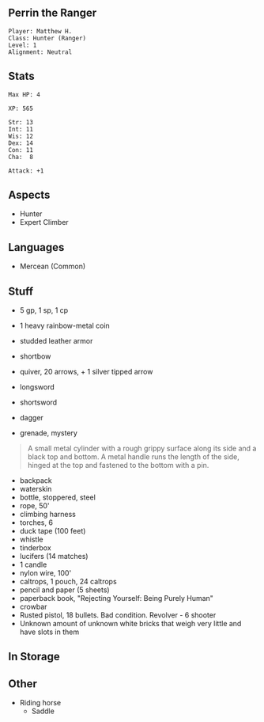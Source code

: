 ## Perrin the Ranger

    Player: Matthew H.
    Class: Hunter (Ranger)
    Level: 1
    Alignment: Neutral

## Stats

    Max HP: 4

    XP: 565

    Str: 13
    Int: 11
    Wis: 12
    Dex: 14
    Con: 11
    Cha:  8

    Attack: +1

## Aspects

* Hunter
* Expert Climber

## Languages

- Mercean (Common)

## Stuff

* 5 gp, 1 sp, 1 cp
* 1 heavy rainbow-metal coin

* studded leather armor
* shortbow
* quiver, 20 arrows, + 1 silver tipped arrow
* longsword
* shortsword
* dagger

* grenade, mystery

> A small metal cylinder with a rough grippy surface along its side and a
> black top and bottom.  A metal handle runs the length of the side, hinged
> at the top and fastened to the bottom with a pin.

* backpack
* waterskin
* bottle, stoppered, steel
* rope, 50'
* climbing harness
* torches, 6
* duck tape (100 feet)
* whistle
* tinderbox
* lucifers (14 matches)
* 1 candle
* nylon wire, 100'
* caltrops, 1 pouch, 24 caltrops
* pencil and paper (5 sheets)
* paperback book, "Rejecting Yourself: Being Purely Human"
* crowbar
* Rusted pistol, 18 bullets. Bad condition. Revolver - 6 shooter
* Unknown amount of unknown white bricks that weigh very little and have slots in them

## In Storage


## Other

* Riding horse
  * Saddle
